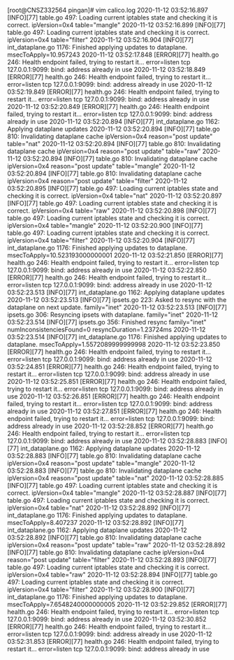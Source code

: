 

[root@CNSZ332564 pingan]# vim calico.log
2020-11-12 03:52:16.897 [INFO][77] table.go 497: Loading current iptables state and checking it is correct. ipVersion=0x4 table="mangle"
2020-11-12 03:52:16.899 [INFO][77] table.go 497: Loading current iptables state and checking it is correct. ipVersion=0x4 table="filter"
2020-11-12 03:52:16.904 [INFO][77] int_dataplane.go 1176: Finished applying updates to dataplane. msecToApply=10.957243
2020-11-12 03:52:17.848 [ERROR][77] health.go 246: Health endpoint failed, trying to restart it... error=listen tcp 127.0.0.1:9099: bind: address already in use
2020-11-12 03:52:18.849 [ERROR][77] health.go 246: Health endpoint failed, trying to restart it... error=listen tcp 127.0.0.1:9099: bind: address already in use
2020-11-12 03:52:19.849 [ERROR][77] health.go 246: Health endpoint failed, trying to restart it... error=listen tcp 127.0.0.1:9099: bind: address already in use
2020-11-12 03:52:20.849 [ERROR][77] health.go 246: Health endpoint failed, trying to restart it... error=listen tcp 127.0.0.1:9099: bind: address already in use
2020-11-12 03:52:20.894 [INFO][77] int_dataplane.go 1162: Applying dataplane updates
2020-11-12 03:52:20.894 [INFO][77] table.go 810: Invalidating dataplane cache ipVersion=0x4 reason="post update" table="nat"
2020-11-12 03:52:20.894 [INFO][77] table.go 810: Invalidating dataplane cache ipVersion=0x4 reason="post update" table="raw"
2020-11-12 03:52:20.894 [INFO][77] table.go 810: Invalidating dataplane cache ipVersion=0x4 reason="post update" table="mangle"
2020-11-12 03:52:20.894 [INFO][77] table.go 810: Invalidating dataplane cache ipVersion=0x4 reason="post update" table="filter"
2020-11-12 03:52:20.895 [INFO][77] table.go 497: Loading current iptables state and checking it is correct. ipVersion=0x4 table="nat"
2020-11-12 03:52:20.897 [INFO][77] table.go 497: Loading current iptables state and checking it is correct. ipVersion=0x4 table="raw"
2020-11-12 03:52:20.898 [INFO][77] table.go 497: Loading current iptables state and checking it is correct. ipVersion=0x4 table="mangle"
2020-11-12 03:52:20.900 [INFO][77] table.go 497: Loading current iptables state and checking it is correct. ipVersion=0x4 table="filter"
2020-11-12 03:52:20.904 [INFO][77] int_dataplane.go 1176: Finished applying updates to dataplane. msecToApply=10.523193000000001
2020-11-12 03:52:21.850 [ERROR][77] health.go 246: Health endpoint failed, trying to restart it... error=listen tcp 127.0.0.1:9099: bind: address already in use
2020-11-12 03:52:22.850 [ERROR][77] health.go 246: Health endpoint failed, trying to restart it... error=listen tcp 127.0.0.1:9099: bind: address already in use
2020-11-12 03:52:23.513 [INFO][77] int_dataplane.go 1162: Applying dataplane updates
2020-11-12 03:52:23.513 [INFO][77] ipsets.go 223: Asked to resync with the dataplane on next update. family="inet"
2020-11-12 03:52:23.513 [INFO][77] ipsets.go 306: Resyncing ipsets with dataplane. family="inet"
2020-11-12 03:52:23.514 [INFO][77] ipsets.go 356: Finished resync family="inet" numInconsistenciesFound=0 resyncDuration=1.23724ms
2020-11-12 03:52:23.514 [INFO][77] int_dataplane.go 1176: Finished applying updates to dataplane. msecToApply=1.5572089999999998
2020-11-12 03:52:23.850 [ERROR][77] health.go 246: Health endpoint failed, trying to restart it... error=listen tcp 127.0.0.1:9099: bind: address already in use
2020-11-12 03:52:24.851 [ERROR][77] health.go 246: Health endpoint failed, trying to restart it... error=listen tcp 127.0.0.1:9099: bind: address already in use
2020-11-12 03:52:25.851 [ERROR][77] health.go 246: Health endpoint failed, trying to restart it... error=listen tcp 127.0.0.1:9099: bind: address already in use
2020-11-12 03:52:26.851 [ERROR][77] health.go 246: Health endpoint failed, trying to restart it... error=listen tcp 127.0.0.1:9099: bind: address already in use
2020-11-12 03:52:27.851 [ERROR][77] health.go 246: Health endpoint failed, trying to restart it... error=listen tcp 127.0.0.1:9099: bind: address already in use
2020-11-12 03:52:28.852 [ERROR][77] health.go 246: Health endpoint failed, trying to restart it... error=listen tcp 127.0.0.1:9099: bind: address already in use
2020-11-12 03:52:28.883 [INFO][77] int_dataplane.go 1162: Applying dataplane updates
2020-11-12 03:52:28.883 [INFO][77] table.go 810: Invalidating dataplane cache ipVersion=0x4 reason="post update" table="mangle"
2020-11-12 03:52:28.883 [INFO][77] table.go 810: Invalidating dataplane cache ipVersion=0x4 reason="post update" table="nat"
2020-11-12 03:52:28.885 [INFO][77] table.go 497: Loading current iptables state and checking it is correct. ipVersion=0x4 table="mangle"
2020-11-12 03:52:28.887 [INFO][77] table.go 497: Loading current iptables state and checking it is correct. ipVersion=0x4 table="nat"
2020-11-12 03:52:28.892 [INFO][77] int_dataplane.go 1176: Finished applying updates to dataplane. msecToApply=8.407237
2020-11-12 03:52:28.892 [INFO][77] int_dataplane.go 1162: Applying dataplane updates
2020-11-12 03:52:28.892 [INFO][77] table.go 810: Invalidating dataplane cache ipVersion=0x4 reason="post update" table="raw"
2020-11-12 03:52:28.892 [INFO][77] table.go 810: Invalidating dataplane cache ipVersion=0x4 reason="post update" table="filter"
2020-11-12 03:52:28.893 [INFO][77] table.go 497: Loading current iptables state and checking it is correct. ipVersion=0x4 table="raw"
2020-11-12 03:52:28.894 [INFO][77] table.go 497: Loading current iptables state and checking it is correct. ipVersion=0x4 table="filter"
2020-11-12 03:52:28.900 [INFO][77] int_dataplane.go 1176: Finished applying updates to dataplane. msecToApply=7.6548240000000005
2020-11-12 03:52:29.852 [ERROR][77] health.go 246: Health endpoint failed, trying to restart it... error=listen tcp 127.0.0.1:9099: bind: address already in use
2020-11-12 03:52:30.852 [ERROR][77] health.go 246: Health endpoint failed, trying to restart it... error=listen tcp 127.0.0.1:9099: bind: address already in use
2020-11-12 03:52:31.853 [ERROR][77] health.go 246: Health endpoint failed, trying to restart it... error=listen tcp 127.0.0.1:9099: bind: address already in use

